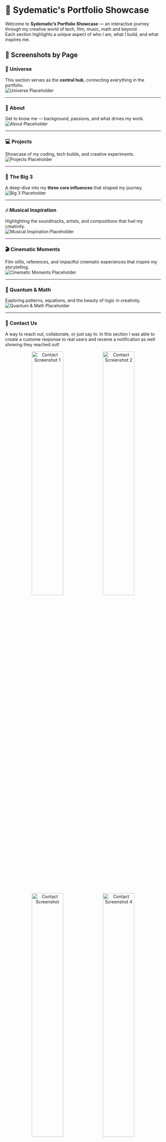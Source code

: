 # 🌌 Sydematic's Portfolio Showcase

Welcome to **Sydematic’s Portfolio Showcase** — an interactive journey through my creative world of tech, film, music, math and beyond.  
Each section highlights a unique aspect of who I am, what I build, and what inspires me.  


## 📸 Screenshots by Page

### 🌌 Universe
This section serves as the **central hub**, connecting everything in the portfolio.  
![Universe Placeholder](./Screenshots/Universe.png)

---

### 🧑 About
Get to know me — background, passions, and what drives my work.  
![About Placeholder](./Screenshots/About.png)

---

### 💻 Projects
Showcase of my coding, tech builds, and creative experiments.  
![Projects Placeholder](./Screenshots/Project.png)

---

### 🌟 The Big 3
A deep-dive into my **three core influences** that shaped my journey.  
![Big 3 Placeholder](./Screenshots/big3.png)

---

### 🎶 Musical Inspiration
Highlighting the soundtracks, artists, and compositions that fuel my creativity.  
![Musical Inspiration Placeholder](./Screenshots/musicalinspiration.png)

---

### 🎬 Cinematic Moments
Film stills, references, and impactful cinematic experiences that inspire my storytelling.  
![Cinematic Moments Placeholder](./Screenshots/cinematicmoments.png)

---

### 🧮 Quantum & Math
Exploring patterns, equations, and the beauty of logic in creativity.  
![Quantum & Math Placeholder](./Screenshots/quantummath.png)

---

### 📩 Contact Us
A way to reach out, collaborate, or just say hi. In this section I was able to create a custome response to real users and receive a notification as well showing they reached out!  
<p align="center">
  <img src="./Screenshots/Contactme1.png" alt="Contact Screenshot 1" width="45%"/>
  <img src="./Screenshots/Contactme2.png" alt="Contact Screenshot 2" width="45%"/>
   <img src="./Screenshots/Contactme3.png" alt="Contact Screenshot " width="45%"/>
    <img src="./Screenshots/Contactme4.png" alt="Contact Screenshot 4" width="45%"/>
</p>

---

### 📱 Mobile Layout
There is also a nice clean mobile feature to view the project as well!

![Contact Placeholder](./README%20Screenshots/contact_placeholder.png)

---

## 🚀 Tech Stack

- HTML5  
- CSS3  
- JavaScript (Vanilla)  
- Git & GitHub  

---

## 🔧 How to Run Locally

```bash
git clone https://github.com/sp184218/Sydni_P_JS_API_Final_Project.git
cd Sydematic-Developer
# Open index.html in your browser

## 🚀 Tech Stack
- Vite
- JavaScript
- React
- Animation
- Tailwind CSS
- UI/UX
- With the help of Lovable providing a nice template to work on. Due to time constraints, Lovable managed to help with getting the UI files done in a timely manner, while it was in tsx, I managed to translate it to jsx with some cool ai tools while being able to focus on javascript and styling much easier and less hassle. 


💡 Notes

Best viewed on desktop, but can be viewed very well on mobile too!!
 [🌌 Visit Sydematic Universe](https://sydematicuniverse.netlify.app/#hero)



🧑‍💻 Author
Sydni Poteat. aka Sydematic
